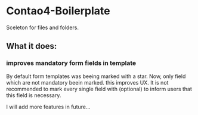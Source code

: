 # Contao4-Boilerplate
Sceleton for files and folders.

## What it does:
### improves mandatory form fields in template
By default form templates was beeing marked with a star. Now, only field which are not mandatory beein marked. this improves UX. It is not recommended to mark every single field with (optional) to inform users that this field is necessary.


I will add more features in future...
